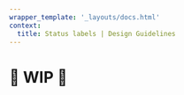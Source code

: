 ```yaml
---
wrapper_template: '_layouts/docs.html'
context:
  title: Status labels | Design Guidelines
---
```


# 🚧 WIP 🚧
